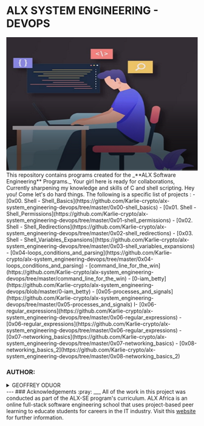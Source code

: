 # ALX SYSTEM ENGINEERING - DEVOPS
<img alt="coding" width="784" height="350" src="https://github.com/Karlie-crypto/alx-system_engineering-devops/blob/master/new.png" />
This repository contains programs created for the _**ALX Software Engineering** Programs._ Your girl here is ready for collaborations, Currently sharpening my knowledge and skills of C and shell scripting. Hey you! Come let's do hard things. The following is a specific list of projects :
- [0x00. Shell - Shell_Basics](https://github.com/Karlie-crypto/alx-system_engineering-devops/tree/master/0x00-shell_basics)
- [0x01. Shell - Shell_Permissions](https://github.com/Karlie-crypto/alx-system_engineering-devops/tree/master/0x01-shell_permissions)
- [0x02. Shell - Shell_Redirections](https://github.com/Karlie-crypto/alx-system_engineering-devops/tree/master/0x02-shell_redirections)
- [0x03. Shell - Shell_Variables_Expansions](https://github.com/Karlie-crypto/alx-system_engineering-devops/tree/master/0x03-shell_variables_expansions)
- [0x04-loops_conditions_and_parsing](https://github.com/Karlie-crypto/alx-system_engineering-devops/tree/master/0x04-loops_conditions_and_parsing)
- [command_line_for_the_win](https://github.com/Karlie-crypto/alx-system_engineering-devops/tree/master/command_line_for_the_win)
- [0-iam_betty](https://github.com/Karlie-crypto/alx-system_engineering-devops/blob/master/0-iam_betty)
- [0x05-processes_and_signals](https://github.com/Karlie-crypto/alx-system_engineering-devops/tree/master/0x05-processes_and_signals)
I- [0x06-regular_expressions](https://github.com/Karlie-crypto/alx-system_engineering-devops/tree/master/0x06-regular_expressions)
- [0x06-regular_expressions](https://github.com/Karlie-crypto/alx-system_engineering-devops/tree/master/0x06-regular_expressions)
- [0x07-networking_basics](https://github.com/Karlie-crypto/alx-system_engineering-devops/tree/master/0x07-networking_basics)
- [0x08-networking_basics_2](https://github.com/Karlie-crypto/alx-system_engineering-devops/tree/master/0x08-networking_basics_2)

### AUTHOR:
<details>
    <summary>GEOFFREY ODUOR</summary>
    <ul>
        <li>
            <a href="https://github.com/luckyhope1">Github</a>
        </li>
        <li>
            <a href="https://twitter.com/TomGeoffry">Twitter</a>
        </li>
        <li>
            <a href="https://geoffrytom@gmail.com">e-mail</a>
        </li>
    </ul>
</details>
---
### Acknowledgements  :pray:
___
All of the work in this project was conducted as part of the ALX-SE program's curriculum. ALX Africa is an online full-stack software engineering school that uses project-based peer learning to educate students for careers in the IT industry. Visit this <a href="https://www.alxafrica.com/software-engineering-2022">website</a> for further information.
